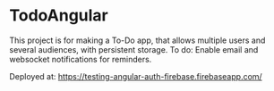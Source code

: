# TodoAngular
This project is for making a To-Do app, that allows multiple users and several audiences, with persistent storage. 
To do: Enable email and websocket notifications for reminders.

Deployed at: https://testing-angular-auth-firebase.firebaseapp.com/
